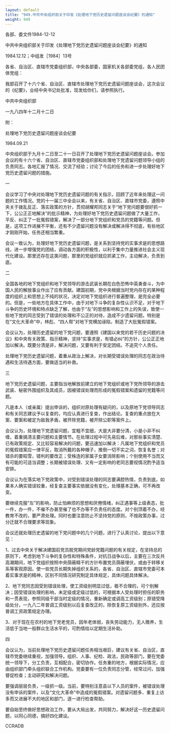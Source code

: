 ```yaml
---
layout: default
title: "949.中共中央组织部关于印发《处理地下党历史遗留问题座谈会纪要》的通知"
weight: 949
---
```


各部、委文件1984-12-12

中共中央组织部关于印发《处理地下党历史遗留问题座谈会纪要》的通知

1984.12.12；中组发［1984］13号

各省、自治区、直辖市党委组织部，中央各部委，国家机关各部委党组，各人民团体党组：

我部召开了十六个省、自治区、直辖市处理地下党历史遗留问题座谈会，这次会议的《纪要》，业经中央书记处批准，现发给你们，请参照执行。

中共中央组织部

一九八四年十二月十二日

附：

处理地下党历史遗留问题座谈会纪要

1984.09.21

中央组织部于九月十二日至二十一日召开了处理地下党历史遗留问题座谈会。参加会议的有十六个省、自治区、直辖市党委组织部和处理地下党遗留问题领导小组的负责同志。各地汇报了情况、交流了经验；讨论了今后的任务和进一步处理好地下党历史遗留问题的措施。

一

会议学习了中央对处理地下党历史遗留问题的有关指示，回顾了近年来处理这一问题的工作情况。党的十一届三中全会以来，有关省、自治区、直辖市党委，遵照中央关于拨乱反正、落实政策的方针，贯彻胡耀邦同志关于“地下党问题要很好抓一下，公公正正地解决”的批示精神，为处理好地下党历史遗留问题做了大量工作，平反、纠正了一批冤假错案，解决了一部分地下党组织和党员的党籍等问题。但是，这项工作进展不平衡，还有不少遗留问题没有解决或解决得不彻底，有些地区才刚刚开始，任务还相当繁重。

会议一致认为，处理好地下党历史遗留问题，是关系到坚持党的实事求是的思想路线，进一步增强党的团结，调动各方面的积极性，以利于集中力量推进社会主义现代化建设。那里还存在这类问题，那里的党组织就应抓紧工作，主动解决，负责到底。

二

全国各地的地下党组织和地下党领导的游击武装长期在白色恐怖中英勇奋斗，为中国人民的解放事业作出了应有贡献。建国初期，党中央根据当时党内存在的某种程度的组织上和思想上不纯的状况，决定对地下党组织进行普遍整理，是完全必要的。但是，一些地方在具体工作中，由于对地下斗争的复杂性认识不足，对于地下斗争的历史环境和特点缺乏了解，也由于“左”的思想影响和工作上的失误，致使一些地下党的同志受到了错误的处理和不公正的对待，造成不少遗留问题。特别是在“文化大革命”中，林彪、“四人帮”对地下党横加诬陷，制造了大批冤假错案。

会议认为，处理历史遗留的地下党问题，要遵照《建国以来党的若干历史问题的决议》和中央有关政策、指示精神，坚持“实事求是，有错必纠”的方针，公公正正地加以解决。既要分清是非，解决问题，又要有利于安定团结。不追究个人责任。

处理地下党历史遗留问题，着重从政治上解决，对长期受错误处理的同志在政治待遇和生活待遇方面，要做适当的补救。

三

地下党历史遗留问题，主要指当地解放前建立的地下党组织或地下党所领导的游击武装、秘密外围组织及其成员，因被错误处理而形成的冤假错案和遗留的党籍等问题。

凡是本人（或亲属）提出申诉的，组织对原处理有疑问的，以及原地下党领导同志和有关同志建议予以复查的，均应认真进行复查，作出结论。复查的重点放在大案、要案和被定为敌我矛盾，被开除党籍，被开除公职等案件上。

会议认为，处理地下党遗留问题，宜粗不宜细，大是大非要分清，小是小非不纠缠，着重搞清主要问题和主要情节。在处理过程中可先易后难，对那些事实清楚、已有政策规定、又比较容易解决的问题，要迅速加以解决：凡属地下党组织和党员的冤假错案应一律平反，取消所戴的各种帽子，推倒一切不实之词，恢复名誉；对错杀的要昭雪，错判的要改正；受株连的家属子女要消除影响；个别使用不当而又有可能的可适当调整；长期被错误处理、又有一定影响的老同志要视情况酌予适当安排。

会议认为在落实地下党政策中，对受到错误处理的同志要满腔热情，负责到底。如果本人确实错误较重，经复查主要事实依据没有变化，处理基本正确，可不再改变。

要继续克服“左”的影响，防止怕麻烦的思想和厌倦情绪，纠正遇事等上级表态，批一件，办一件，不催不办甚至催了也不办等不负责任的态度。对个别顶着不办，经教育不改的，要严肃处理。同时也要注意防止不坚持党的原则，不按政策办事，过分迁就不合理要求等现象。

会议还就处理历史遗留的地下党问题中的几个问题，进行了认真讨论，提出以下意见：

1、过去中央关于解决建国前党员脱党期间党龄党籍问题的有关规定，在坚持总的原则下，考虑到地下斗争的复杂性和特殊条件，对抗日战争以后，主要在三次反共高潮期间，地下党组织按照中央荫蔽精干的方针布置党员荫蔽埋伏，或由于转移关系等客观原因，使一些党员长期失掉组织关系的，各省、自治区、直辖市党委可本着实事求是的精神，区别不同情况研究制定具体规定，具体问题具体解决。

2、地下党同志因受到错误处理，使工资级别明显过低，极不合理的，可个别解决；因受错误处理的影响，未定级或定级过低的，可根据本人受处理时担任的职务和一贯表现，参照同级干部当时定级的情况，重新确定或调高工资级别；原错受降级处分，一九八二年普调工资级别以后复查改正的，除恢复原工资级别外，还应按普调工资政策规定办理。

3、对于现在在农村的地下党老党员，因年老体弱，丧失劳动能力，无人赡养，生活低于当地一般群众生活水平的，可酌情给以定期生活补助。

四

会议认为，当前处理地下党历史遗留问题任务相当艰巨，建议有关省、自治区，直辖市党委继续重视，加强领导。组织、人事、纪检、政法，民政等部门，要在党委统一领导下，分工负责，互相配合，密切协作。任务重的地方，根据实际情况，应由组织部门牵头组织联合工作机构。党委要有一位负责同志分管，经常过问，加强督促检查；主动研究和解决问题。

要强调层层负责，一级抓一级。当前，要特别注意县以下人员的案件，被错误处理没有申诉的案件，以及“文化大革命”中造成的冤假错案。对遗留问题多、重复上访多而又进展不大的地区和部门，逐一进行检查帮助。

要自始至终做好思想政治工作，要从大局出发，共同努力，解决好这一历史遗留问题，以同心同德，搞好四化建设。

CCRADB

